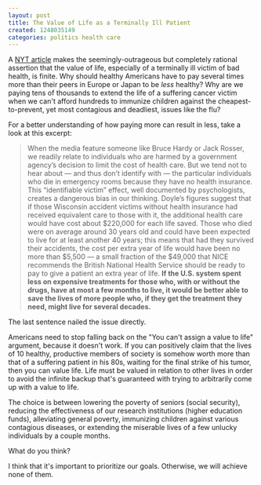 ```yaml
---
layout: post
title: The Value of Life as a Terminally Ill Patient
created: 1248035149
categories: politics health care
---
```

A [NYT article](http://www.nytimes.com/2009/07/19/magazine/19healthcare-t.html) makes the seemingly-outrageous but completely rational assertion that the value of life, especially of a terminally ill victim of bad health, is finite. Why should healthy Americans have to pay several times more than their peers in Europe or Japan to be <em>less</em> healthy? Why are we paying tens of thousands to extend the life of a suffering cancer victim when we can't afford hundreds to immunize children against the cheapest-to-prevent, yet most contagious and deadliest, issues like the flu?

For a better understanding of how paying more can result in less, take a look at this excerpt:

> When the media feature someone like Bruce Hardy or Jack Rosser, we readily relate to individuals who are harmed by a government agency’s decision to limit the cost of health care. But we tend not to hear about — and thus don’t identify with — the particular individuals who die in emergency rooms because they have no health insurance. This “identifiable victim” effect, well documented by psychologists, creates a dangerous bias in our thinking. Doyle’s figures suggest that if those Wisconsin accident victims without health insurance had received equivalent care to those with it, the additional health care would have cost about $220,000 for each life saved. Those who died were on average around 30 years old and could have been expected to live for at least another 40 years; this means that had they survived their accidents, the cost per extra year of life would have been no more than $5,500 — a small fraction of the $49,000 that NICE recommends the British National Health Service should be ready to pay to give a patient an extra year of life. **If the U.S. system spent less on expensive treatments for those who, with or without the drugs, have at most a few months to live, it would be better able to save the lives of more people who, if they get the treatment they need, might live for several decades.**

The last sentence nailed the issue directly.

Americans need to stop falling back on the "You can't assign a value to life" argument, because it doesn't work. If you can positively claim that the lives of 10 healthy, productive members of society is somehow worth more than that of a suffering patient in his 80s, waiting for the final strike of his tumor, then you can value life. Life must be valued in relation to other lives in order to avoid the infinite backup that's guaranteed with trying to arbitrarily come up with a value to life.

The choice is between lowering the poverty of seniors (social security), reducing the effectiveness of our research institutions (higher education funds), alleviating general poverty, immunizing children against various contagious diseases, or extending the miserable lives of a few unlucky individuals by a couple months.

What do you think?

I think that it's important to prioritize our goals. Otherwise, we will achieve none of them.
